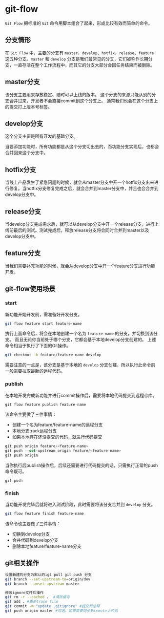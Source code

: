 # git-flow

`Git Flow` 把标准的 `Git` 命令用脚本组合了起来，形成比较有效而简单的命令。

## 分支情形

在 `Git Flow` 中，主要的分支有 `master`、`develop`、`hotfix`、`release`、`feature` 这五种分支。`master` 和 `develop` 分支是我们最常见的分支，它们被称作长期分支，一直存活在整个工作流程中，而其它的分支大部分会因任务结束而被删除。

## master分支

该分支主要用来存放稳定、随时可以上线的版本。
这个分支的来源只能从别的分支合并过来，开发者不会直接commit到这个分支上。
通常我们也会在这个分支上的提交打上版本号标签。

## develop分支

这个分支主要是所有开发的基础分支。

当要添加功能时，所有功能都是从这个分支切出去的，而功能分支实现后，也都会合并回来这个分支中。

## hotfix分支

当线上产品发生了紧急问题的时候，就会从master分支中开一个hotfix分支出来进行修复。当hotfix分支修复完成之后，就会合并到master分支中，并且也会合并到develop分支中。

## release分支

当develop分支完成需求后，就可以从develop分支中开一个release分支，进行上线前最后的测试。测试完成后，释放release分支将会同时合并到master以及develop分支中。

## feature分支

当我们需要补充功能的时候，就会从develop分支中开一个feature分支进行功能开发。

## git-flow使用场景

### start

新功能开始开发前，需准备好开发分支。

```bash
git flow feature start feature-name
```

执行上面命令后，将会在本地创建一个名为 `feature-name` 的分支，并切换到该分支。
而且无论你当前处于哪个分支，它都会基于本地develop分支创建的。
上述命令相当于执行了下面的Git操作。

```bash
git checkout -b feature/feature-name develop
```

需要注意的一点是，该分支是基于本地的 `develop` 分支创建，所以执行此命令前一般需要拉取最新的远程代码。

### publish

在本地开发完成新功能并进行commit操作后，需要将本地代码提交到远程仓库。

```js
git flow feature publish feature-name
```

该命令主要做了三件事情：

- 创建一个名为feature/feature-name的远程分支
- 本地分支track远程分支
- 如果本地存在还没提交的代码，就进行代码提交

```js
git push origin feature/<feature-name>
git push --set-upstream origin feature/<feature-name>
git push origin
```

当你执行后publish操作后，后续还需要进行代码提交的话，只需执行正常的push命令既可。

```js
git push
```

### finish

当功能开发完毕后就将进入测试阶段，此时需要将该分支合并到 `develop` 分支。

```bash
git flow feature finish feature-name
```

该命令也主要做了三件事情：

- 切换到develop分支
- 合并代码到develop分支
- 删除本地feature/feature-name分支

## git相关操作

```bash
设置新建的分支为默认的igt pull git push 分支
git branch --set-upstream-to=origin/dev
git branch --unset-upstream master

修改ignore文件后操作
git rm -r --cached .  #清除缓存  
git add . #重新trace file  
git commit -m "update .gitignore" #提交和注释  
git push origin master #可选，如果需要同步到remote上的话
```
